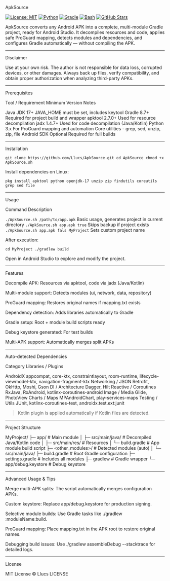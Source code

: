 ApkSource

[![License: MIT](https://img.shields.io/badge/License-MIT-blue.svg)](LICENSE)
[![Python](https://img.shields.io/badge/Python-3.x-blue.svg)](https://www.python.org/)
[![Gradle](https://img.shields.io/badge/Gradle-8.7-green.svg)](https://gradle.org/)
[![Bash](https://img.shields.io/badge/Bash-Script-yellow.svg)](https://www.gnu.org/software/bash/)
[![GitHub Stars](https://img.shields.io/github/stars/Llucs/ApkSource.svg?style=social)](https://github.com/Llucs/ApkSource/stargazers)    

ApkSource converts any Android APK into a complete, multi-module Gradle project, ready for Android Studio. It decompiles resources and code, applies safe ProGuard mapping, detects modules and dependencies, and configures Gradle automatically — without compiling the APK.


---

Disclaimer

Use at your own risk. The author is not responsible for data loss, corrupted devices, or other damages. Always back up files, verify compatibility, and obtain proper authorization when analyzing third-party APKs.


---

Prerequisites

Tool / Requirement	Minimum Version	Notes

Java JDK	17+	JAVA_HOME must be set, includes keytool
Gradle	8.7+	Required for project build and wrapper
apktool	2.7.0+	Used for resource decompilation
jadx	1.4.7+	Used for code decompilation (Java/Kotlin)
Python	3.x	For ProGuard mapping and automation
Core utilities	-	grep, sed, unzip, zip, file
Android SDK	Optional	Required for full builds



---

Installation

`git clone https://github.com/Llucs/ApkSource.git
cd ApkSource
chmod +x ApkSource.sh`

Install dependencies on Linux:

`pkg install apktool python openjdk-17 unzip zip findutils coreutils grep sed file`


---

Usage

Command	Description

`./ApkSource.sh /path/to/app.apk`	Basic usage, generates project in current directory
`./ApkSource.sh app.apk true`	Skips backup if project exists
`./ApkSource.sh app.apk fals MyProject`	Sets custom project name


After execution:

`cd MyProject
./gradlew build`

Open in Android Studio to explore and modify the project.


---

Features

Decompile APK: Resources via apktool, code via jadx (Java/Kotlin)

Multi-module support: Detects modules (ui, network, data, repository)

ProGuard mapping: Restores original names if mapping.txt exists

Dependency detection: Adds libraries automatically to Gradle

Gradle setup: Root + module build scripts ready

Debug keystore generated: For test builds

Multi-APK support: Automatically merges split APKs



---

Auto-detected Dependencies

Category	Libraries / Plugins

AndroidX	appcompat, core-ktx, constraintlayout, room-runtime, lifecycle-viewmodel-ktx, navigation-fragment-ktx
Networking / JSON	Retrofit, OkHttp, Moshi, Gson
DI / Architecture	Dagger, Hilt
Reactive / Coroutines	RxJava, RxAndroid, kotlinx-coroutines-android
Image / Media	Glide, PhotoView
Charts / Maps	MPAndroidChart, play-services-maps
Testing / Utils	JUnit, kotlinx-coroutines-test, androidx.test.ext:junit


> Kotlin plugin is applied automatically if Kotlin files are detected.




---

Project Structure

MyProject/
├─ app/                  # Main module
│  ├─ src/main/java/     # Decompiled Java/Kotlin code
│  ├─ src/main/res/      # Resources
│  └─ build.gradle       # App module build script
├─ <other_modules>/      # Detected modules (auto)
│  └─ src/main/java/
├─ build.gradle           # Root Gradle configuration
├─ settings.gradle        # Includes all modules
├─ gradlew                # Gradle wrapper
└─ app/debug.keystore     # Debug keystore


---

Advanced Usage & Tips

Merge multi-APK splits: The script automatically merges configuration APKs.

Custom keystore: Replace app/debug.keystore for production signing.

Selective module builds: Use Gradle tasks like ./gradlew :moduleName:build.

ProGuard mapping: Place mapping.txt in the APK root to restore original names.

Debugging build issues: Use ./gradlew assembleDebug --stacktrace for detailed logs.



---

License

MIT License © Llucs
LICENSE
